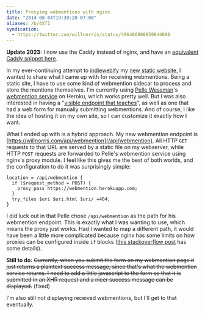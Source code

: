 ```yaml
---
title: Proxying webmentions with nginx
date: "2014-08-04T19:39:28-07:00"
aliases: /b/4XT1
syndication:
  - https://twitter.com/willnorris/status/496486808859844608
---
```


**Update 2023:** I now use the Caddy instead of nginx,
and have an [equivalent Caddy snippet here](/2023/caddy-snippets/).

In my ever-continuing attempt to [indiewebify][] my [new static website][], I wanted to share what I came up with for
receiving webmentions. Being a static site, I have to use some kind of webmention sidecar to process and store the
mentions themselves. I'm currently using [Pelle Wessman][]'s [webmention service][] on Heroku, which works pretty well.
But I was also interested in having a "[visible endpoint that teaches][]", as well as one that had a web form for
manually submitting webmentions. And of course, I like the idea of hosting it on my own site, so I can customize it
exactly how I want.

What I ended up with is a hybrid approach. My new webmention endpoint is
[https://willnorris.com/api/webmention](/api/webmention). All HTTP `GET` requests to that URL are served by a static
file on my webserver, while HTTP `POST` requests are forwarded to Pelle's webmention service using nginx's proxy module.
I feel like this gives me the best of both worlds, and the configuration to do it was surprisingly simple:

```nginx
location = /api/webmention {
  if ($request_method = POST) {
    proxy_pass https://webmention.herokuapp.com;
  }
  try_files $uri $uri.html $uri/ =404;
}
```

I did luck out in that Pelle chose `/api/webmention` as the path for his webmention endpoint. This is exactly what I was
wanting to use, which means the proxy just works. Had I wanted to map a different path, it would have been a little more
complicated because nginx has some limits on how proxies can be configured inside `if` blocks ([this stackoverflow
post][] has some details).

[indiewebify]: https://indiewebify.me/
[new static website]: /2014/07/one-step-forward-two-steps-back
[Pelle Wessman]: http://voxpelli.com/
[webmention service]: https://webmention.herokuapp.com/
[visible endpoint that teaches]: https://indieweb.org/irc/2014-05-04/line/1399233029
[this stackoverflow post]: https://stackoverflow.com/questions/10627596/nginx-proxy-or-rewrite-depending-on-user-agent

**Still to do:** <s>Currently, when you submit the form on my webmention page it just returns a plaintext success
message, since that's what the webmention service returns. I need to add a little javascript to the form so that it is
submitted in an XHR request and a nicer success message can be displayed.</s> (fixed)

I'm also still not displaying received webmentions, but I'll get to that eventually.

